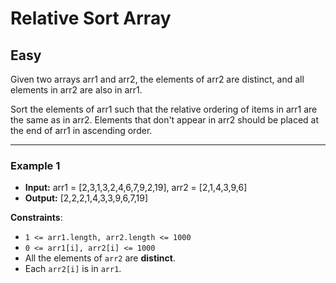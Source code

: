 # Relative Sort Array

## Easy

Given two arrays arr1 and arr2, the elements of arr2 are distinct, and all elements in arr2 are also in arr1.

Sort the elements of arr1 such that the relative ordering of items in arr1 are the same as in arr2.  Elements that don't appear in arr2 should be placed at the end of arr1 in ascending order.

 ---

### Example 1

- **Input:** arr1 = [2,3,1,3,2,4,6,7,9,2,19], arr2 = [2,1,4,3,9,6]
- **Output:** [2,2,2,1,4,3,3,9,6,7,19]
 

**Constraints**:

* `1 <= arr1.length, arr2.length <= 1000`
* `0 <= arr1[i], arr2[i] <= 1000`
* All the elements of `arr2` are **distinct**.
* Each `arr2[i]` is in `arr1`.

